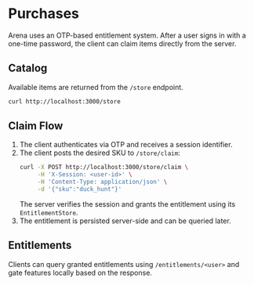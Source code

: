 # Purchases

Arena uses an OTP-based entitlement system. After a user signs in with a one-time
password, the client can claim items directly from the server.

## Catalog

Available items are returned from the `/store` endpoint.

```bash
curl http://localhost:3000/store
```

## Claim Flow

1. The client authenticates via OTP and receives a session identifier.
2. The client posts the desired SKU to `/store/claim`:
   ```bash
   curl -X POST http://localhost:3000/store/claim \
        -H 'X-Session: <user-id>' \
        -H 'Content-Type: application/json' \
        -d '{"sku":"duck_hunt"}'
   ```
   The server verifies the session and grants the entitlement using its
   `EntitlementStore`.
3. The entitlement is persisted server-side and can be queried later.

## Entitlements

Clients can query granted entitlements using `/entitlements/<user>` and gate
features locally based on the response.
